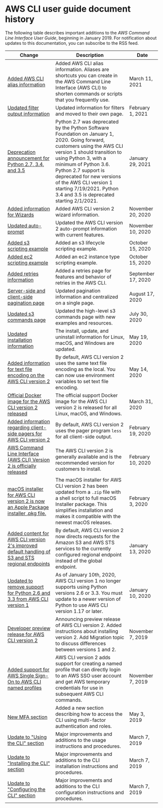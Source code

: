 # AWS CLI user guide document history<a name="document-history"></a>

The following table describes important additions to the *AWS Command Line Interface User Guide*, beginning in January 2019\. For notification about updates to this documentation, you can subscribe to the RSS feed\.

| Change | Description | Date | 
| --- |--- |--- |
| [Added AWS CLI alias information](https://docs.aws.amazon.com/cli/latest/userguide/cli-usage-alias.html) | Added AWS CLI alias information\. Aliases are shortcuts you can create in the AWS Command Line Interface \(AWS CLI\) to shorten commands or scripts that you frequently use\. | March 11, 2021 | 
| [Updated filter output information](https://docs.aws.amazon.com/cli/latest/userguide/cli-usage-filter.html) | Updated information for filters and moved to their own page\. | February 1, 2021 | 
| [Deprecation announcement for Python 2\.7, 3\.4, and 3\.5](https://docs.aws.amazon.com/cli/latest/userguide/welcome-versions.html) | Python 2\.7 was deprecated by the Python Software Foundation on January 1, 2020\. Going forward, customers using the AWS CLI version 1 should transition to using Python 3, with a minimum of Python 3\.6\. Python 2\.7 support is deprecated for new versions of the AWS CLI version 1 starting 7/19/2021\. Python 3\.4 and 3\.5 is deprecated starting 2/1/2021\. | January 29, 2021 | 
| [Added information for Wizards](https://docs.aws.amazon.com/cli/latest/userguide/cli-usage-wizard.html) | Added AWS CLI version 2 wizard information\. | November 20, 2020 | 
| [Updated auto\-prompt](https://docs.aws.amazon.com/cli/latest/userguide/cli-usage-parameters-prompting.html) | Updated the AWS CLI version 2 auto\-prompt information with current features\. | November 10, 2020 | 
| [Added s3 scripting example](https://docs.aws.amazon.com/cli/latest/userguide/cli-services-s3-lifecycle-example.html) | Added an s3 lifecycle scripting example\. | October 15, 2020 | 
| [Added ec2 scripting example](https://docs.aws.amazon.com/cli/latest/userguide/cli-services-ec2-instance-type-script.html) | Added an ec2 instance type scripting example\. | October 15, 2020 | 
| [Added retries information](https://docs.aws.amazon.com/cli/latest/userguide/cli-configure-retries.html) | Added a retries page for features and behavior of retries in the AWS CLI\. | September 17, 2020 | 
| [Server\-side and client\-side pagination page](https://docs.aws.amazon.com/cli/latest/userguide/cli-usage-pagination.html) | Updated pagination information and centralized on a single page\. | August 17, 2020 | 
| [Updated s3 commands page](https://docs.aws.amazon.com/cli/latest/userguide/cli-services-s3-commands.html) | Updated the high\-level s3 commands page with new examples and resources\. | July 30, 2020 | 
| [Updated installation information](https://docs.aws.amazon.com/cli/latest/userguide/cli-chap-install.html) | The install, update, and uninstall information for Linux, macOS, and Windows are updated\. | May 19, 2020 | 
| [Added information for text file encoding on the AWS CLI version 2](https://docs.aws.amazon.com/cli/latest/userguide/cliv2-migration.html) | By default, AWS CLI version 2 uses the same text file encoding as the local\. You can now use environment variables to set text file encoding\. | May 14, 2020 | 
| [Official Docker image for the AWS CLI version 2 released](https://docs.aws.amazon.com/cli/latest/userguide/install-cliv2-docker.html) | The official support Docker image for the AWS CLI version 2 is released for all Linux, macOS, and Windows\. | March 31, 2020 | 
| [Added information regarding client\-side pagers for AWS CLI version 2](https://docs.aws.amazon.com/cli/latest/userguide/cli-usage-pagination.html) | By default, AWS CLI version 2 uses the pager program `less` for all client\-side output\. | February 19, 2020 | 
| [AWS Command Line Interface \(AWS CLI\) Version 2 is officially released](https://docs.aws.amazon.com/cli/latest/userguide/install-cliv2-mac.html) | The AWS CLI version 2 is generally available and is the recommended version for customers to install\.  | February 10, 2020 | 
| [macOS installer for AWS CLI version 2 is now an Apple Package installer \.pkg file\. ](https://docs.aws.amazon.com/cli/latest/userguide/install-cliv2-mac.html) | The macOS installer for AWS CLI version 2 has been updated from a `.zip` file with a shell script to full macOS Installer package\. This simplifies installation and makes it compatible with the newest macOS releases\. | February 3, 2020 | 
| [Added content for AWS CLI version 2's improved default handling of S3 and STS regional endpoints](https://docs.aws.amazon.com/cli/latest/userguide/cli-configure-files.html#cli-config-sts_regional_endpoints) | By default, AWS CLI version 2 now directs requests for the Amazon S3 and AWS STS services to the currently configured regional endpoint instead of the global endpoint\. | January 13, 2020 | 
| [Updated to remove support for Python 2\.6 and 3\.3 from AWS CLI version 1](https://docs.aws.amazon.com/cli/latest/userguide/deprecate-old-python-versions.html) | As of January 10th, 2020, AWS CLI version 1 no longer supports using Python versions 2\.6 or 3\.3\. You must update to a newer version of Python to use AWS CLI version 1\.17 or later\. | January 10, 2020 | 
| [Developer preview release for AWS CLI version 2](https://docs.aws.amazon.com/cli/latest/userguide/install-cliv2.html) | Announcing preview release of AWS CLI version 2\. Added instructions about installing version 2\. Add Migration topic to discuss differences between versions 1 and 2\. | November 7, 2019 | 
| [Added support for AWS Single Sign\-On to AWS CLI named profiles](https://docs.aws.amazon.com/cli/latest/userguide/cli-configure-sso.html) | AWS CLI version 2 adds support for creating a named profile that can directly login to an AWS SSO user account and get AWS temporary credentials for use in subsequent AWS CLI commands\. | November 7, 2019 | 
| [New MFA section](https://docs.aws.amazon.com/cli/latest/userguide/cli-configure-role.html#cli-configure-role-mfa) | Added a new section describing how to access the CLI using multi\-factor authentication and roles\. | May 3, 2019 | 
| [Update to "Using the CLI" section](https://docs.aws.amazon.com/cli/latest/userguide/cli-chap-using.html) | Major improvements and additions to the usage instructions and procedures\. | March 7, 2019 | 
| [Update to "Installing the CLI" section](https://docs.aws.amazon.com/cli/latest/userguide/cli-chap-install.html) | Major improvements and additions to the CLI installation instructions and procedures\. | March 7, 2019 | 
| [Update to "Configuring the CLI" section](https://docs.aws.amazon.com/cli/latest/userguide/cli-chap-configure.html) | Major improvements and additions to the CLI configuration instructions and procedures\. | March 7, 2019 | 